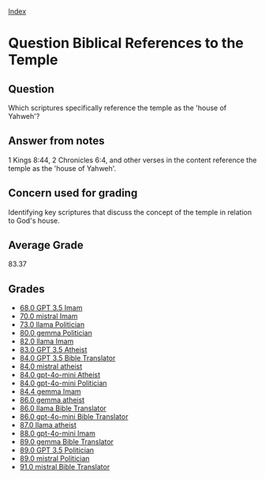 
[Index](../../index.md)
# Question Biblical References to the Temple
## Question
Which scriptures specifically reference the temple as the 'house of Yahweh'?

## Answer from notes
1 Kings 8:44, 2 Chronicles 6:4, and other verses in the content reference the temple as the 'house of Yahweh'.

## Concern used for grading
Identifying key scriptures that discuss the concept of the temple in relation to God's house.

## Average Grade
83.37

## Grades
 * [68.0 GPT 3.5 Imam](../answers/GPT_3.5_Imam/Biblical_References_to_the_Temple.md)
 * [70.0 mistral Imam](../answers/mistral_Imam/Biblical_References_to_the_Temple.md)
 * [73.0 llama Politician](../answers/llama_Politician/Biblical_References_to_the_Temple.md)
 * [80.0 gemma Politician](../answers/gemma_Politician/Biblical_References_to_the_Temple.md)
 * [82.0 llama Imam](../answers/llama_Imam/Biblical_References_to_the_Temple.md)
 * [83.0 GPT 3.5 Atheist](../answers/GPT_3.5_Atheist/Biblical_References_to_the_Temple.md)
 * [84.0 GPT 3.5 Bible Translator](../answers/GPT_3.5_Bible_Translator/Biblical_References_to_the_Temple.md)
 * [84.0 mistral atheist](../answers/mistral_atheist/Biblical_References_to_the_Temple.md)
 * [84.0 gpt-4o-mini Atheist](../answers/gpt-4o-mini_Atheist/Biblical_References_to_the_Temple.md)
 * [84.0 gpt-4o-mini Politician](../answers/gpt-4o-mini_Politician/Biblical_References_to_the_Temple.md)
 * [84.4 gemma Imam](../answers/gemma_Imam/Biblical_References_to_the_Temple.md)
 * [86.0 gemma atheist](../answers/gemma_atheist/Biblical_References_to_the_Temple.md)
 * [86.0 llama Bible Translator](../answers/llama_Bible_Translator/Biblical_References_to_the_Temple.md)
 * [86.0 gpt-4o-mini Bible Translator](../answers/gpt-4o-mini_Bible_Translator/Biblical_References_to_the_Temple.md)
 * [87.0 llama atheist](../answers/llama_atheist/Biblical_References_to_the_Temple.md)
 * [88.0 gpt-4o-mini Imam](../answers/gpt-4o-mini_Imam/Biblical_References_to_the_Temple.md)
 * [89.0 gemma Bible Translator](../answers/gemma_Bible_Translator/Biblical_References_to_the_Temple.md)
 * [89.0 GPT 3.5 Politician](../answers/GPT_3.5_Politician/Biblical_References_to_the_Temple.md)
 * [89.0 mistral Politician](../answers/mistral_Politician/Biblical_References_to_the_Temple.md)
 * [91.0 mistral Bible Translator](../answers/mistral_Bible_Translator/Biblical_References_to_the_Temple.md)
